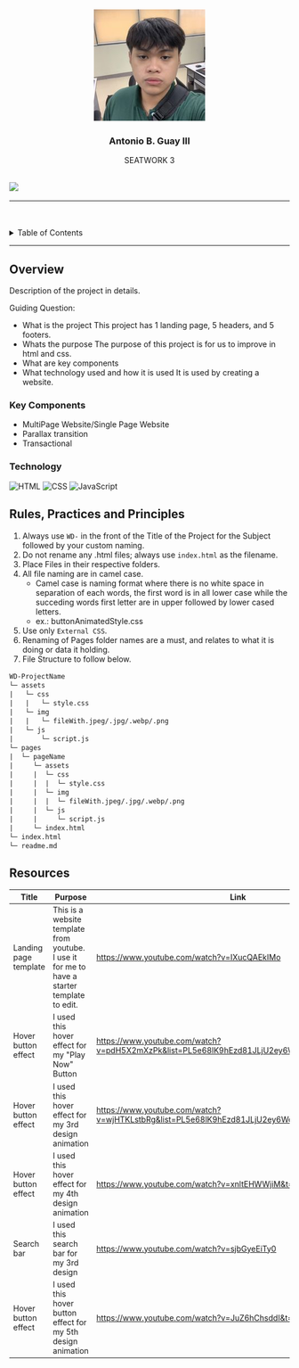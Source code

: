 <a name="readme-top">

<br/>

<br />
<div align="center">
  <a href="https://github.com/GUAY1414/">
  <!-- TODO: If you want to add logo or banner you can add it here -->
    <img src="./assets/img/logo.jpg" alt="Nyebe" width="200" height="200">
  </a>
<!-- TODO: Change Title to the name of the title of your Project -->
  <h3 align="center">Antonio B. Guay III</h3>
</div>
<!-- TODO: Make a short description -->
<div align="center">
  SEATWORK 3 
</div>

<br />

<!-- TODO: Change the zyx-0314 into your github username  -->
<!-- TODO: Change the WD-Template-Project into the same name of your folder -->
![](https://visit-counter.vercel.app/counter.png?page=GUAY1414/WD-SW3)

---

<br />
<br />

<!-- TODO: If you want to add more layers for your readme -->
<details>
  <summary>Table of Contents</summary>
  <ol>
    <li>
      <a href="#overview">Overview</a>
      <ol>
        <li>
          <a href="#key-components">Key Components</a>
        </li>
        <li>
          <a href="#technology">Technology</a>
        </li>
      </ol>
    </li>
    <li>
      <a href="#rule,-practices-and-principles">Rules, Practices and Principles</a>
    </li>
    <li>
      <a href="#resources">Resources</a>
    </li>
  </ol>
</details>

---

## Overview

<!-- TODO: To be changed -->
<!-- The following are just sample -->
Description of the project in details.

Guiding Question:
- What is the project
This project has 1 landing page, 5 headers, and 5 footers.
- Whats the purpose
The purpose of this project is for us to improve in html and css.
- What are key components
- What technology used and how it is used
It is used by creating a website.

### Key Components
<!-- TODO: List of Key Components -->
<!-- The following are just sample -->
- MultiPage Website/Single Page Website
- Parallax transition
- Transactional

### Technology
<!-- TODO: List of Technology Used -->
![HTML](https://img.shields.io/badge/HTML-E34F26?style=for-the-badge&logo=html5&logoColor=white)
![CSS](https://img.shields.io/badge/CSS-1572B6?style=for-the-badge&logo=css3&logoColor=white)
![JavaScript](https://img.shields.io/badge/JavaScript-F7DF1E?style=for-the-badge&logo=javascript&logoColor=white)

## Rules, Practices and Principles
1. Always use `WD-` in the front of the Title of the Project for the Subject followed by your custom naming.
2. Do not rename any .html files; always use `index.html` as the filename.
3. Place Files in their respective folders.
4. All file naming are in camel case.
   - Camel case is naming format where there is no white space in separation of each words, the first word is in all lower case while the succeding words first letter are in upper followed by lower cased letters.
   - ex.: buttonAnimatedStyle.css
5. Use only `External CSS`.
6. Renaming of Pages folder names are a must, and relates to what it is doing or data it holding.
7. File Structure to follow below.

```
WD-ProjectName
└─ assets
|   └─ css
|   |   └─ style.css
|   └─ img
|   |   └─ fileWith.jpeg/.jpg/.webp/.png
|   └─ js
|       └─ script.js
└─ pages
|  └─ pageName
|     └─ assets
|     |  └─ css
|     |  |  └─ style.css
|     |  └─ img
|     |  |  └─ fileWith.jpeg/.jpg/.webp/.png
|     |  └─ js
|     |     └─ script.js
|     └─ index.html
└─ index.html
└─ readme.md
```

## Resources

<!-- TODO: Add References -->
| Title | Purpose | Link |
|-|-|-|
| Landing page template | This is a website template from youtube. I use it for me to have a starter template to edit. | https://www.youtube.com/watch?v=IXucQAEkIMo |
| Hover button effect | I used this hover effect for my "Play Now" Button | https://www.youtube.com/watch?v=pdH5X2mXzPk&list=PL5e68lK9hEzd81JLjU2ey6WqODkKB2xFF&index=4 |
| Hover button effect | I used this hover effect for my 3rd design animation | https://www.youtube.com/watch?v=wjHTKLstbRg&list=PL5e68lK9hEzd81JLjU2ey6WqODkKB2xFF&index=2 |
| Hover button effect | I used this hover effect for my 4th design animation | https://www.youtube.com/watch?v=xnltEHWWjiM&t=141s |
| Search bar | I used this search bar for my 3rd design | https://www.youtube.com/watch?v=sjbGyeEiTy0 |
| Hover button effect | I used this hover button effect for my 5th design animation | https://www.youtube.com/watch?v=JuZ6hChsddI&t=87s |
